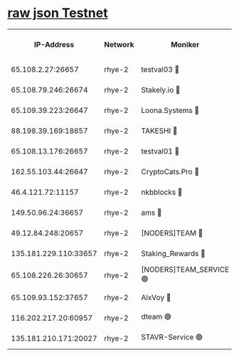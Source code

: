 
[raw json Testnet](https://rpc-check.quickt.stavr.tech/quickt/rpc-quickt-result.json)
=


<table><tr><th>IP-Address</th><th>Network</th><th>Moniker</th><th>Latest Block Height</th><th>Earliest Block Height</th><th>Catching Up</th><th>Tx Index</th><th>Voting Power</th><th>Scan Time</th></tr><tr><td>65.108.2.27:26657</td><td>rhye-2</td><td>testval03 🔴</td><td>1408608</td><td>1</td><td>False</td><td>on</td><td>11002050</td><td>2024-03-25T04:25:53.972565809UTC</td></tr><tr><td>65.108.79.246:26674</td><td>rhye-2</td><td>Stakely.io 🔴</td><td>1408608</td><td>1</td><td>False</td><td>on</td><td>10010</td><td>2024-03-25T04:25:54.294685168UTC</td></tr><tr><td>65.109.39.223:26647</td><td>rhye-2</td><td>Loona.Systems 🔴</td><td>1408609</td><td>1</td><td>False</td><td>off</td><td>86949</td><td>2024-03-25T04:25:59.205198026UTC</td></tr><tr><td>88.198.39.169:18657</td><td>rhye-2</td><td>TAKESHI 🔴</td><td>1408609</td><td>1</td><td>False</td><td>off</td><td>40542</td><td>2024-03-25T04:25:59.729927872UTC</td></tr><tr><td>65.108.13.176:26657</td><td>rhye-2</td><td>testval01 🔴</td><td>1408609</td><td>1</td><td>False</td><td>on</td><td>13082010</td><td>2024-03-25T04:26:00.315494040UTC</td></tr><tr><td>162.55.103.44:26647</td><td>rhye-2</td><td>CryptoCats.Pro 🔴</td><td>1408614</td><td>1</td><td>False</td><td>off</td><td>9999</td><td>2024-03-25T04:26:27.879669381UTC</td></tr><tr><td>46.4.121.72:11157</td><td>rhye-2</td><td>nkbblocks 🔴</td><td>1408607</td><td>70101</td><td>False</td><td>off</td><td>81084</td><td>2024-03-25T04:25:47.185776910UTC</td></tr><tr><td>149.50.96.24:36657</td><td>rhye-2</td><td>ams 🔴</td><td>1366700</td><td>133501</td><td>False</td><td>on</td><td>10732</td><td>2024-03-25T04:26:13.369180860UTC</td></tr><tr><td>49.12.84.248:20657</td><td>rhye-2</td><td>[NODERS]TEAM 🔴</td><td>1408611</td><td>146001</td><td>False</td><td>on</td><td>59690</td><td>2024-03-25T04:26:11.002865929UTC</td></tr><tr><td>135.181.229.110:33657</td><td>rhye-2</td><td>Staking_Rewards 🔴</td><td>1408609</td><td>149101</td><td>False</td><td>on</td><td>9900</td><td>2024-03-25T04:25:59.526465942UTC</td></tr><tr><td>65.108.226.26:30657</td><td>rhye-2</td><td>[NODERS]TEAM_SERVICE 🟢</td><td>1408609</td><td>241501</td><td>False</td><td>on</td><td>0</td><td>2024-03-25T04:26:00.025307276UTC</td></tr><tr><td>65.109.93.152:37657</td><td>rhye-2</td><td>AlxVoy 🔴</td><td>1408608</td><td>315173</td><td>False</td><td>on</td><td>150351</td><td>2024-03-25T04:25:51.608631789UTC</td></tr><tr><td>116.202.217.20:60957</td><td>rhye-2</td><td>dteam 🟢</td><td>1408609</td><td>1334001</td><td>False</td><td>on</td><td>0</td><td>2024-03-25T04:25:56.881863683UTC</td></tr><tr><td>135.181.210.171:20027</td><td>rhye-2</td><td>STAVR-Service 🟢</td><td>1408611</td><td>1407001</td><td>False</td><td>on</td><td>0</td><td>2024-03-25T04:26:08.744931564UTC</td></tr></table>